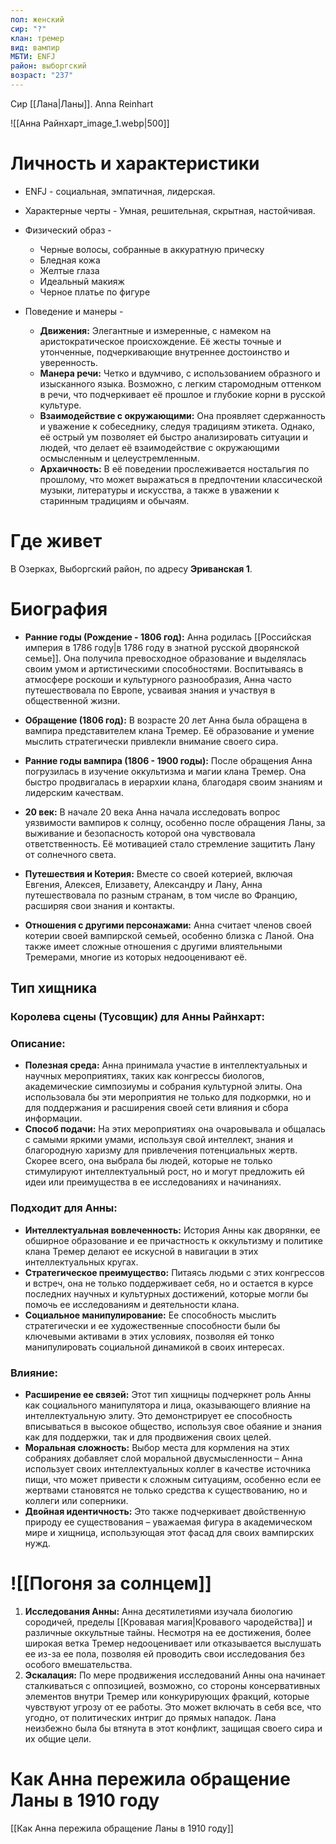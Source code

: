 ```yaml
---
пол: женский
сир: "?"
клан: тремер
вид: вампир
МБТИ: ENFJ
район: выборгский
возраст: "237"
---
```

Сир [[Лана|Ланы]]. Anna Reinhart

![[Анна Райнхарт_image_1.webp|500]]
# Личность и характеристики

- ENFJ - социальная, эмпатичная, лидерская.
- Характерные черты - Умная, решительная, скрытная, настойчивая.
- Физический образ - 
	- Черные волосы, собранные в аккуратную прическу
	- Бледная кожа
	- Желтые глаза
	- Идеальный макияж
	- Черное платье по фигуре

- Поведение и манеры - 
	-  **Движения:** Элегантные и измеренные, с намеком на аристократическое происхождение. Её жесты точные и утонченные, подчеркивающие внутреннее достоинство и уверенность.
	- **Манера речи:** Четко и вдумчиво, с использованием образного и изысканного языка. Возможно, с легким старомодным оттенком в речи, что подчеркивает её прошлое и глубокие корни в русской культуре.
	- **Взаимодействие с окружающими:** Она проявляет сдержанность и уважение к собеседнику, следуя традициям этикета. Однако, её острый ум позволяет ей быстро анализировать ситуации и людей, что делает её взаимодействие с окружающими осмысленным и целеустремленным.
	- **Архаичность:** В её поведении прослеживается ностальгия по прошлому, что может выражаться в предпочтении классической музыки, литературы и искусства, а также в уважении к старинным традициям и обычаям.
# Где живет

В Озерках, Выборгский район, по адресу **Эриванская 1**.

# Биография

- **Ранние годы (Рождение - 1806 год):** Анна родилась [[Российская империя в 1786 году|в 1786 году в знатной русской дворянской семье]]. Она получила превосходное образование и выделялась своим умом и артистическими способностями. Воспитываясь в атмосфере роскоши и культурного разнообразия, Анна часто путешествовала по Европе, усваивая знания и участвуя в общественной жизни.

- **Обращение (1806 год):** В возрасте 20 лет Анна была обращена в вампира представителем клана Тремер. Её образование и умение мыслить стратегически привлекли внимание своего сира.

- **Ранние годы вампира (1806 - 1900 годы):** После обращения Анна погрузилась в изучение оккультизма и магии клана Тремер. Она быстро продвигалась в иерархии клана, благодаря своим знаниям и лидерским качествам.

- **20 век:** В начале 20 века Анна начала исследовать вопрос уязвимости вампиров к солнцу, особенно после обращения Ланы, за выживание и безопасность которой она чувствовала ответственность. Её мотивацией стало стремление защитить Лану от солнечного света.

- **Путешествия и Котерия:** Вместе со своей котерией, включая Евгения, Алексея, Елизавету, Александру и Лану, Анна путешествовала по разным странам, в том числе во Францию, расширяя свои знания и контакты.

- **Отношения с другими персонажами:** Анна считает членов своей котерии своей вампирской семьей, особенно близка с Ланой. Она также имеет сложные отношения с другими влиятельными Тремерами, многие из которых недооценивают её.

## Тип хищника

### Королева сцены (Тусовщик) для Анны Райнхарт:

### Описание:

- **Полезная среда:** Анна принимала участие в интеллектуальных и научных мероприятиях, таких как конгрессы биологов, академические симпозиумы и собрания культурной элиты. Она использовала бы эти мероприятия не только для подкормки, но и для поддержания и расширения своей сети влияния и сбора информации.
- **Способ подачи:** На этих мероприятиях она очаровывала и общалась с самыми яркими умами, используя свой интеллект, знания и благородную харизму для привлечения потенциальных жертв. Скорее всего, она выбрала бы людей, которые не только стимулируют интеллектуальный рост, но и могут предложить ей идеи или преимущества в ее исследованиях и начинаниях.

### Подходит для Анны:

- **Интеллектуальная вовлеченность:** История Анны как дворянки, ее обширное образование и ее причастность к оккультизму и политике клана Тремер делают ее искусной в навигации в этих интеллектуальных кругах.
- **Стратегическое преимущество:** Питаясь людьми с этих конгрессов и встреч, она не только поддерживает себя, но и остается в курсе последних научных и культурных достижений, которые могли бы помочь ее исследованиям и деятельности клана.
- **Социальное манипулирование:** Ее способность мыслить стратегически и ее художественные способности были бы ключевыми активами в этих условиях, позволяя ей тонко манипулировать социальной динамикой в своих интересах.

### Влияние:

- **Расширение ее связей:** Этот тип хищницы подчеркнет роль Анны как социального манипулятора и лица, оказывающего влияние на интеллектуальную элиту. Это демонстрирует ее способность вписываться в высокое общество, используя свое обаяние и знания как для поддержки, так и для продвижения своих целей.
- **Моральная сложность:** Выбор места для кормления на этих собраниях добавляет слой моральной двусмысленности – Анна использует своих интеллектуальных коллег в качестве источника пищи, что может привести к сложным ситуациям, особенно если ее жертвами становятся не только средства к существованию, но и коллеги или соперники.
- **Двойная идентичность:** Это также подчеркивает двойственную природу ее существования – уважаемая фигура в академическом мире и хищница, использующая этот фасад для своих вампирских нужд.

# ![[Погоня за солнцем]]

1. **Исследования Анны:** Анна десятилетиями изучала биологию сородичей, пределы [[Кровавая магия|Кровавого чародейства]] и различные оккультные тайны. Несмотря на ее достижения, более широкая ветка Тремер недооценивает или отказывается выслушать ее из-за ее пола, позволяя ей проводить свои исследования без особого вмешательства.
2. **Эскалация:** По мере продвижения исследований Анны она начинает сталкиваться с оппозицией, возможно, со стороны консервативных элементов внутри Тремер или конкурирующих фракций, которые чувствуют угрозу от ее работы. Это может включать в себя все, что угодно, от политических интриг до прямых нападок. Лана неизбежно была бы втянута в этот конфликт, защищая своего сира и их общие цели.

# Как Анна пережила обращение Ланы в 1910 году

[[Как Анна пережила обращение Ланы в 1910 году]]